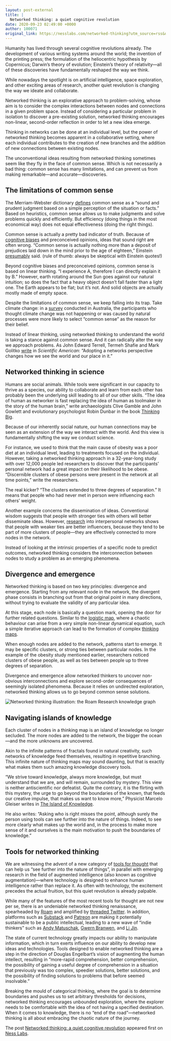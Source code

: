 ```yaml
---
layout: post-external
title: |
  Networked thinking: a quiet cognitive revolution
date: 2020-09-23 02:49:00 +0000
author: 100071
original_link: https://nesslabs.com/networked-thinking?utm_source=rss&utm_medium=rss&utm_campaign=networked-thinking
---
```


Humanity has lived through several cognitive revolutions already. The development of various writing systems around the world; the invention of the printing press; the formulation of the heliocentric hypothesis by Copernicus; Darwin’s theory of evolution; Einstein’s theory of relativity—all of these discoveries have fundamentally reshaped the way we think.

While nowadays the spotlight is on artificial intelligence, space exploration, and other exciting areas of research, another quiet revolution is changing the way we ideate and collaborate.

Networked thinking is an explorative approach to problem-solving, whose aim is to consider the complex interactions between nodes and connections in a given problem space. Instead of considering a particular problem in isolation to discover a pre-existing solution, networked thinking encourages non-linear, second-order reflection in order to let a new idea emerge.

Thinking in networks can be done at an individual level, but the power of networked thinking becomes apparent in a collaborative setting, where each individual contributes to the creation of new branches and the addition of new connections between existing nodes.

The unconventional ideas resulting from networked thinking sometimes seem like they fly in the face of common sense. Which is not necessarily a bad thing: common sense has many limitations, and can prevent us from making remarkable—and accurate—discoveries.

## The limitations of common sense

The Merriam-Webster dictionary [defines](https://www.merriam-webster.com/dictionary/common#20sense) common sense as a “sound and prudent judgment based on a simple perception of the situation or facts.” Based on heuristics, common sense allows us to make judgments and solve problems quickly and efficiently. But efficiency (doing things in the most economical way) does not equal effectiveness (doing the right things).

Common sense is actually a pretty bad indicator of truth. Because of [cognitive biases](https://nesslabs.com/tag/cognitive-biases) and preconceived opinions, ideas that sound right are often wrong. “Common sense is actually nothing more than a deposit of prejudices laid down in the mind prior to the age of eighteen,” Einstein [presumably](https://quoteinvestigator.com/2014/04/29/common-sense/) said. (rule of thumb: always be skeptical with Einstein quotes!)

Beyond cognitive biases and preconceived opinions, common sense is based on linear thinking. “I experience A, therefore I can directly explain it by B.” However, earth rotating around the Sun goes against our natural intuition; so does the fact that a heavy object doesn’t fall faster than a light one. The Earth appears to be flat; but it’s not. And solid objects are actually mostly made of empty space.

Despite the limitations of common sense, we keep falling into its trap. Take climate change: in a [survey](https://publications.csiro.au/rpr/pub?list=SEA&pid=csiro:EP158008) conducted in Australia, the participants who thought climate change was not happening or was caused by natural processes were more likely to select “common sense” as the reason for their belief.

Instead of linear thinking, using networked thinking to understand the world is taking a stance against common sense. And it can radically alter the way we approach problems. As John Edward Terrell, Termeh Shafie and Mark Golitko [write](https://blogs.scientificamerican.com/guest-blog/how-networks-are-revolutionizing-scientific-and-maybe-human-thought/) in _Scientific American_: “Adopting a networks perspective changes how we see the world and our place in it.”

## Networked thinking in science

Humans are social animals. While tools were significant in our capacity to thrive as a species, our ability to collaborate and learn from each other has probably been the underlying skill leading to all of our other skills. “The idea of human as networker is fast replacing the idea of human as toolmaker in the story of the human brain,” write archaeologists Clive Gamble and John Gowlett and evolutionary psychologist Robin Dunbar in the book [Thinking Big](https://amzn.to/33RqcUD).

Because of our inherently social nature, our human connections may be seen as an extension of the way we interact with the world. And this view is fundamentally shifting the way we conduct science.

For instance, we used to think that the main cause of obesity was a poor diet at an individual level, leading to treatments focused on the individual. However, taking a networked thinking approach in a 32-year-long study with over 12,000 people led researchers to discover that the participants’ personal network had a great impact on their likelihood to be obese. “Discernible clusters of obese persons were present in the network at all time points,” write the researchers.

The real kicker? “The clusters extended to three degrees of separation.” It means that people who had never met in person were influencing each others’ weight.

Another example concerns the dissemination of ideas. Conventional wisdom suggests that people with stronger ties with others will better disseminate ideas. However, [research](https://www.jstor.org/stable/2776392) into interpersonal networks shows that people with weaker ties are better influencers, because they tend to be part of more clusters of people—they are effectively connected to more nodes in the network.

Instead of looking at the intrinsic properties of a specific node to predict outcomes, networked thinking considers the interconnection between nodes to study a problem as an emerging phenomena.

## Divergence and emergence

Networked thinking is based on two key principles: divergence and emergence. Starting from any relevant node in the network, the divergent phase consists in branching out from that original point in many directions, without trying to evaluate the validity of any particular idea.

At this stage, each node is basically a question mark, opening the door for further related questions. Similar to the [logistic map](https://en.wikipedia.org/wiki/Logistic_map), where a chaotic behaviour can arise from a very simple non-linear dynamical equation, such a simple iterative approach can lead to the formation of complex [thinking maps](https://nesslabs.com/thinking-in-maps).

When enough nodes are added to the network, patterns start to emerge. It may be specific clusters, or strong ties between particular nodes. In the example of the obesity study mentioned earlier, researchers noticed clusters of obese people, as well as ties between people up to three degrees of separation.

Divergence and emergence allow networked thinkers to uncover non-obvious interconnections and explore second-order consequences of seemingly isolated phenomena. Because it relies on undirected exploration, networked thinking allows us to go beyond common sense solutions.

![Networked thinking illustration: the Roam Research knowledge graph](https://nesslabs.com/wp-content/uploads/2020/09/networked-thinking-illustration.jpg)

## Navigating islands of knowledge

Each cluster of nodes in a thinking map is an island of knowledge no longer secluded. The more nodes are added to the network, the bigger the ocean—and the more unknowns are uncovered. 

Akin to the infinite patterns of fractals found in natural creativity, such networks of knowledge feed themselves, resulting in repetitive branching. This infinite nature of thinking maps may sound daunting, but that is exactly what makes them such amazing knowledge discovery tools.

“We strive toward knowledge, always more knowledge, but must understand that we are, and will remain, surrounded by mystery. This view is neither antiscientific nor defeatist. Quite the contrary, it is the flirting with this mystery, the urge to go beyond the boundaries of the known, that feeds our creative impulse, that makes us want to know more,” Physicist Marcelo Gleiser writes in [The Island of Knowledge](https://amzn.to/2ZXUaVG).

He also writes: “Asking who is right misses the point, although surely the person using tools can see further into the nature of things. Indeed, to see more clearly what makes up the world and, in the process to make more sense of it and ourselves is the main motivation to push the boundaries of knowledge.”

## Tools for networked thinking

We are witnessing the advent of a new category of [tools for thought](https://nesslabs.com/topic/tools) that can help us “see further into the nature of things”, in parallel with emerging research in the field of augmented intelligence (also known as cognitive augmentation)—where technology is designed to enhance human intelligence rather than replace it. As often with technology, the excitement precedes the actual fruition, but this quiet revolution is already palpable.

While many of the features of the most recent tools for thought are not new per se, there is an undeniable networked thinking renaissance, spearheaded by [Roam](https://nesslabs.com/tag/roam) and amplified by [threaded Twitter](https://www.ribbonfarm.com/2020/02/24/a-text-renaissance/). In addition, platforms such as [Substack](https://substack.com/) and [Patreon](https://www.patreon.com/) are making it potentially sustainable to be a public intellectual, leading to a new wave of “indie thinkers” such as [Andy Matuschak](https://andymatuschak.org/), [Gwern Branwen](https://www.gwern.net/), and [Li Jin](https://li.substack.com/).

The state of current technology greatly impacts our ability to manipulate information, which in turn exerts influence on our ability to develop new ideas and technologies. Tools designed to enable networked thinking are a step in the direction of Douglas Engelbart’s vision of augmenting the human intellect, resulting in “more-rapid comprehension, better comprehension, the possibility of gaining a useful degree of comprehension in a situation that previously was too complex, speedier solutions, better solutions, and the possibility of finding solutions to problems that before seemed insolvable.”

Breaking the mould of categorical thinking, where the goal is to determine boundaries and pushes us to set arbitrary thresholds for decisions, networked thinking encourages unbounded exploration, where the explorer needs to be comfortable with the idea of not having a specified destination. When it comes to knowledge, there is no “end of the road”—networked thinking is all about embracing the chaotic nature of the journey.

The post [Networked thinking: a quiet cognitive revolution](https://nesslabs.com/networked-thinking) appeared first on [Ness Labs](https://nesslabs.com).

